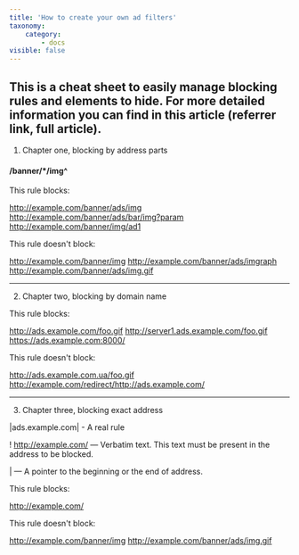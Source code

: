```yaml
---
title: 'How to create your own ad filters'
taxonomy:
    category:
        - docs
visible: false
---
```


## This is a cheat sheet to easily manage blocking rules and elements to hide. For more detailed information you can find in this article (referrer link, full article).

1. Chapter one, blocking by address parts

#### /banner/*/img^

This rule blocks:

http://example.com/banner/ads/img
http://example.com/banner/ads/bar/img?param
http://example.com/banner/img/ad1



This rule doesn't block:

http://example.com/banner/img
http://example.com/banner/ads/imgraph
http://example.com/banner/ads/img.gif

----------------- ----------------- ----------------- ----------------- 



2. Chapter two, blocking by domain name

This rule blocks:

http://ads.example.com/foo.gif
http://server1.ads.example.com/foo.gif
https://ads.example.com:8000/

This rule doesn't block:
										
http://ads.example.com.ua/foo.gif
http://example.com/redirect/http://ads.example.com/	


----------------- ----------------- ----------------- ----------------- 

													
3. Chapter three, blocking exact address

|ads.example.com| - A real rule

! http://example.com/ — Verbatim text. This text must be present in the address to be blocked.

| — A pointer to the beginning or the end of address.

This rule blocks:

http://example.com/

This rule doesn't block:

http://example.com/banner/img
http://example.com/banner/ads/img.gif
